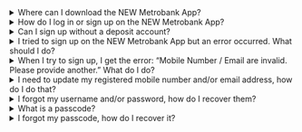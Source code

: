 <details>
  <summary>Where can I download the NEW Metrobank App?</summary>
  You can download the NEW Metrobank App from any of the following:
  - [Google Play](https://play.google.com/store/apps/details?id=ph.com.metrobank.mcc.mbonline)
    ![Google Play](https://web-assets.metrobank.com.ph/1606384322-googleplay-button-scl-4v2-with-space.png)
  - [Apple Store](https://apps.apple.com/ph/app/metrobank-app/id1536081176)
    ![Apple Store](https://web-assets.metrobank.com.ph/1622090351-apple-store-logo.png)
  - [Huawei AppGallery](https://appgallery.huawei.com/app/C103071673)
    ![Huawei AppGallery](https://web-assets.metrobank.com.ph/1622092674-huawei-button-scl-4-with-space.png)
</details>

<details>
  <summary>How do I log in or sign up on the NEW Metrobank App?</summary>
  <details>
    <summary><b>How do I get started?</b></summary>
    → If you have an existing Metrobank Online or Metrobank Mobile Banking App account, just log in directly on the NEW Metrobank App using your existing username and password. No need to sign up. Watch our video guides at [Metrobank - How to](https://www.metrobank.com.ph/articles/mb-app-how-to).
    
    If it’s your first time using an online banking channel of Metrobank, you will need to sign up. You may refer to the guide at [Metrobank - Signup Troubleshoot](https://www.metrobank.com.ph/articles/mb-app-signup-troubleshoot).
  </details>
</details>

<details>
  <summary>Can I sign up without a deposit account?</summary>
  You can sign up to the NEW Metrobank App without a Metrobank deposit account, provided that you have one of these:

  - A Metrobank credit card

  - A Metrobank prepaid card

  - A YAZZ prepaid card
</details>

<details>
  <summary>I tried to sign up on the NEW Metrobank App but an error occurred. What should I do?</summary>
  If this is your first time signing up and the error screen below appears, tap on “Check Details” and verify your account details such as name, date of birth, or contact number.

  If you are signing up using a Metrobank current or savings account, credit card account, Metrobank prepaid card, or YAZZ prepaid card, make sure your account is active. 

  If you have an existing Metrobank Online or Metrobank Mobile Banking App account, just log in directly on the NEW Metrobank App using your existing username and password. No need to sign up. 

  If you experience further issues, call our Contact Center at (02) 88-700-700 or domestic toll-free: 1-800-1888-5775 for assistance.
</details>

<details>
  <summary>When I try to sign up, I get the error: “Mobile Number / Email are invalid. Please provide another.” What do I do?</summary>
  If the error screen below appears during sign up, make sure the mobile number and email address you provide match what you registered when you opened your account and that no account is using the same mobile number or email address.
  ![Error](https://web-assets.metrobank.com.ph/1672278815-mobile-number_email-address-invalid.jpeg)

  If you need to update your registered details of your checking or deposit account, you may update your registered details through our online platform. Please refer to [Update Your MB Contact Info Online](https://www.metrobank.com.ph/articles/update-your-mb-contact-info-online).

  If you need to update your registered details of your credit card account, you may contact Metrobank’s Contact Center (02) 88-700-700 (domestic toll-free1-800-1888-5775) to update your account details.
</details>

<details>
  <summary>I need to update my registered mobile number and/or email address, how do I do that?</summary>
  For checking or deposit accounts, you may update your registered details through our online platform. Please refer to [Update Your MB Contact Info Online](https://www.metrobank.com.ph/articles/update-your-mb-contact-info-online).

  For credit card accounts, you may contact Metrobank’s Contact Center (02) 88-700-700 or 1-800-1888-5775 to update your account details.
</details>

<details>
  <summary>I forgot my username and/or password, how do I recover them?</summary>
  <details>
    <summary><b>How to recover your username:</b></summary>
    1. On the login screen, tap “Recover Access”

    2. Tap on “I forgot my username”

    3. Select where you would like to receive your username and tap "Proceed"

    4. Enter your passcode

    5. You will receive the username via either your mobile number or email address, depending on the channel you selected.
  </details>

  <details>
    <summary><b>How to recover your password:</b></summary>
    1. On the login screen, tap “Recover Access”

    2. Tap "I forgot my password"

    3. Select where you would like to receive the verification code and tap "Proceed"

    4. Enter your email address or mobile number, depending on the channel you selected

    5. Enter your passcode

    6. Enter the verification code you receive

    7. Create your new password
  </details>

  <details>
    <summary><b>How to recover both your username and password:</b></summary>
    → In case you cannot remember BOTH your username and password, you may contact Metrobank’s Contact Center (02) 88-700-700 (domestic toll-free 1-800-1888-5775) to update your account details.
  </details>
</details>

<details>
  <summary>What is a passcode?</summary>
  Metrobank Passcode is a security feature of the NEW Metrobank App and Metrobank Online. You are required to nominate a 6-digit code when you sign up. You will need this code for some transactions in the app.
</details>

<details>
  <summary>I forgot my passcode, how do I recover it?</summary>
  Call our Contact Center at (02) 88-700-700 or domestic toll-free number: 1-800-1888-5775 to request a passcode reset.
</details>
